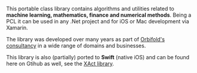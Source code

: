 
This portable class library contains algorithms and utilities related to **machine learning, mathematics, finance and numerical methods**. Being a PCL it can be used in any .Net project and for iOS or Mac development via Xamarin.

The library was developed over many years as part of [Orbifold's consultancy](http://www.orbifold.net) in a wide range of domains and businesses. 

This library is also (partially) ported to **Swift** (native iOS) and can be found here on Gtihub as well, see the [XAct library](https://github.com/Orbifold/XAct).

